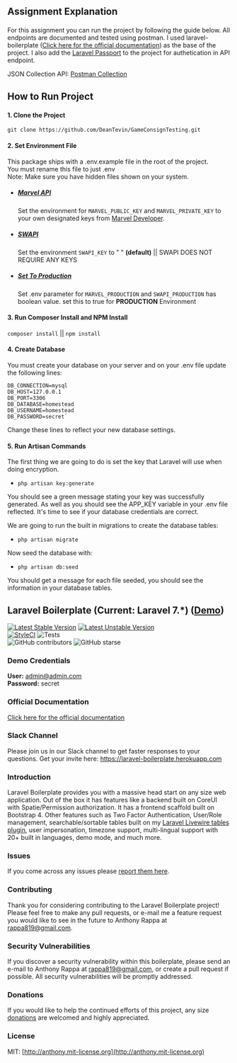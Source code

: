 ## <p color="mediumseagreen">Assignment Explanation</p>

For this assignment you can run the project by following the guide below. All endpoints are documented and tested using postman. I used laravel-boilerplate ([Click here for the official documentation](http://laravel-boilerplate.com)) as the base of the project. I also add the [Laravel Passport](https://laravel.com/docs/7.x/passport) to the project for authetication in API endpoint.

JSON Collection API: [Postman Collection](https://api.postman.com/collections/17778669-71e471d9-7693-404f-b10d-6d0b02a4a462?access_key=PMAT-01GSF6G167DT9Z80P4S5QFNYDF)

## <p color="orange"> How to Run Project </p>

#### 1. Clone the Project
`git clone https://github.com/DeanTevin/GameConsignTesting.git`

#### 2. Set Environment File
This package ships with a .env.example file in the root of the project.</br>
You must rename this file to just .env</br>
Note: Make sure you have hidden files shown on your system.

- ##### <u>Marvel API</u>
	Set the environment for `MARVEL_PUBLIC_KEY` and `MARVEL_PRIVATE_KEY` to your own designated keys from [Marvel Developer](https://developer.marvel.com/).

- ##### <u>SWAPI</u>
	Set the environment `SWAPI_KEY` to " " **(default)** || SWAPI DOES NOT REQUIRE ANY KEYS

- ##### <u color="tomato">Set To Production</u>
	Set .env parameter for `MARVEL_PRODUCTION` and `SWAPI_PRODUCTION` has boolean value. set this to true for **PRODUCTION** Environment 

#### 3. Run Composer Install and NPM Install
`composer install` || `npm install`

#### 4. Create Database
You must create your database on your server and on your .env file update the following lines:</br>

	DB_CONNECTION=mysql
    DB_HOST=127.0.0.1
	DB_PORT=3306
	DB_DATABASE=homestead
	DB_USERNAME=homestead
	DB_PASSWORD=secret`

Change these lines to reflect your new database settings.

#### 5. Run Artisan Commands
The first thing we are going to do is set the key that Laravel will use when doing encryption.
- `php artisan key:generate`</br>

You should see a green message stating your key was successfully generated. As well as you should see the APP_KEY variable in your .env file reflected. It's time to see if your database credentials are correct.

We are going to run the built in migrations to create the database tables:
- `php artisan migrate`

Now seed the database with:

- `php artisan db:seed`

You should get a message for each file seeded, you should see the information in your database tables.

## Laravel Boilerplate (Current: Laravel 7.*) ([Demo](https://demo.laravel-boilerplate.com))

[![Latest Stable Version](https://poser.pugx.org/rappasoft/laravel-boilerplate/v/stable)](https://packagist.org/packages/rappasoft/laravel-boilerplate)
[![Latest Unstable Version](https://poser.pugx.org/rappasoft/laravel-boilerplate/v/unstable)](https://packagist.org/packages/rappasoft/laravel-boilerplate) 
<br/>
[![StyleCI](https://styleci.io/repos/30171828/shield?style=plastic)](https://github.styleci.io/repos/30171828)
![Tests](https://github.com/rappasoft/laravel-boilerplate/workflows/Tests/badge.svg?branch=master)
<br/>
![GitHub contributors](https://img.shields.io/github/contributors/rappasoft/laravel-boilerplate.svg)
![GitHub stars](https://img.shields.io/github/stars/rappasoft/laravel-boilerplate.svg?style=social)e

### Demo Credentials

**User:** admin@admin.com  
**Password:** secret

### Official Documentation

[Click here for the official documentation](http://laravel-boilerplate.com)

### Slack Channel

Please join us in our Slack channel to get faster responses to your questions. Get your invite here: https://laravel-boilerplate.herokuapp.com

### Introduction

Laravel Boilerplate provides you with a massive head start on any size web application. Out of the box it has features like a backend built on CoreUI with Spatie/Permission authorization. It has a frontend scaffold built on Bootstrap 4. Other features such as Two Factor Authentication, User/Role management, searchable/sortable tables built on my [Laravel Livewire tables plugin](https://github.com/rappasoft/laravel-livewire-tables), user impersonation, timezone support, multi-lingual support with 20+ built in languages, demo mode, and much more.

### Issues

If you come across any issues please [report them here](https://github.com/rappasoft/laravel-boilerplate/issues).

### Contributing

Thank you for considering contributing to the Laravel Boilerplate project! Please feel free to make any pull requests, or e-mail me a feature request you would like to see in the future to Anthony Rappa at rappa819@gmail.com.

### Security Vulnerabilities

If you discover a security vulnerability within this boilerplate, please send an e-mail to Anthony Rappa at rappa819@gmail.com, or create a pull request if possible. All security vulnerabilities will be promptly addressed.

### Donations

If you would like to help the continued efforts of this project, any size [donations](https://www.paypal.com/cgi-bin/webscr?cmd=_donations&business=JJWUZ4E9S9SFG&lc=US&item_name=Laravel%205%20Boilerplate&currency_code=USD&bn=PP%2dDonationsBF%3abtn_donateCC_LG%2egif%3aNonHosted) are welcomed and highly appreciated.

### License

MIT: [http://anthony.mit-license.org](http://anthony.mit-license.org)
